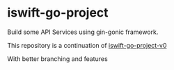 ﻿# iswift-go-project
 
Build some API Services using gin-gonic framework.

This repository is a continuation of
[iswift-go-project-v0](https://github.com/Dzaakk/iswift-go-project-v0)

With better branching and features
